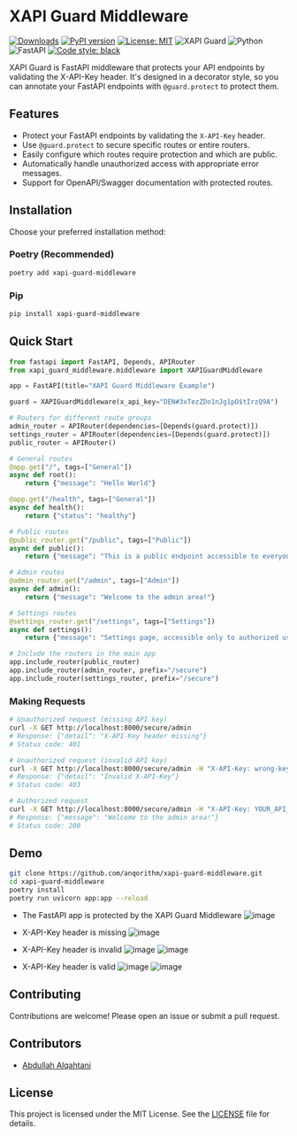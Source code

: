 # XAPI Guard Middleware

[![Downloads](https://img.shields.io/pypi/dm/xapi-guard-middleware)](https://pypi.org/project/xapi-guard-middleware/)
[![PyPI version](https://badge.fury.io/py/xapi-guard-middleware.svg)](https://badge.fury.io/py/xapi-guard-middleware)
[![License: MIT](https://img.shields.io/badge/License-MIT-yellow.svg)](https://opensource.org/licenses/MIT)
![XAPI Guard](https://img.shields.io/badge/XAPI_Guard-0.1.6-blue)
![Python](https://img.shields.io/badge/Python-3.11-blue)
![FastAPI](https://img.shields.io/badge/FastAPI-0.109.0-blue)
[![Code style: black](https://img.shields.io/badge/code%20style-black-000000.svg)](https://github.com/psf/black)

XAPI Guard is FastAPI middleware that protects your API endpoints by validating the X-API-Key header. It's designed in a decorator style, so you can annotate your FastAPI endpoints with `@guard.protect` to protect them.

## Features

- Protect your FastAPI endpoints by validating the `X-API-Key` header.
- Use `@guard.protect` to secure specific routes or entire routers.
- Easily configure which routes require protection and which are public.
- Automatically handle unauthorized access with appropriate error messages.
- Support for OpenAPI/Swagger documentation with protected routes.

## Installation

Choose your preferred installation method:

### Poetry (Recommended)
```bash
poetry add xapi-guard-middleware
```

### Pip
```bash
pip install xapi-guard-middleware
```

## Quick Start

```python
from fastapi import FastAPI, Depends, APIRouter
from xapi_guard_middleware.middleware import XAPIGuardMiddleware

app = FastAPI(title="XAPI Guard Middleware Example")

guard = XAPIGuardMiddleware(x_api_key="DEN#3xTezZDo1nJg1pO$tIrzQ9A")

# Routers for different route groups
admin_router = APIRouter(dependencies=[Depends(guard.protect)])
settings_router = APIRouter(dependencies=[Depends(guard.protect)])
public_router = APIRouter()

# General routes
@app.get("/", tags=["General"])
async def root():
    return {"message": "Hello World"}

@app.get("/health", tags=["General"])
async def health():
    return {"status": "healthy"}

# Public routes
@public_router.get("/public", tags=["Public"])
async def public():
    return {"message": "This is a public endpoint accessible to everyone."}

# Admin routes
@admin_router.get("/admin", tags=["Admin"])
async def admin():
    return {"message": "Welcome to the admin area!"}

# Settings routes
@settings_router.get("/settings", tags=["Settings"])
async def settings():
    return {"message": "Settings page, accessible only to authorized users."}

# Include the routers in the main app
app.include_router(public_router)
app.include_router(admin_router, prefix="/secure")
app.include_router(settings_router, prefix="/secure")
```

### Making Requests

```bash
# Unauthorized request (missing API key)
curl -X GET http://localhost:8000/secure/admin
# Response: {"detail": "X-API-Key header missing"}
# Status code: 401

# Unauthorized request (invalid API key)
curl -X GET http://localhost:8000/secure/admin -H "X-API-Key: wrong-key"
# Response: {"detail": "Invalid X-API-Key"}
# Status code: 403

# Authorized request
curl -X GET http://localhost:8000/secure/admin -H "X-API-Key: YOUR_API_KEY"
# Response: {"message": "Welcome to the admin area!"}
# Status code: 200
```

## Demo

```bash
git clone https://github.com/anqorithm/xapi-guard-middleware.git
cd xapi-guard-middleware
poetry install
poetry run uvicorn app:app --reload
```

* The FastAPI app is protected by the XAPI Guard Middleware
![image](./assets/1.png)

* X-API-Key header is missing
![image](./assets/2.png)

* X-API-Key header is invalid
![image](./assets/3.png)
![image](./assets/4.png)

* X-API-Key header is valid
![image](./assets/5.png)
![image](./assets/6.png)


## Contributing

Contributions are welcome! Please open an issue or submit a pull request.
## Contributors

- [Abdullah Alqahtani](https://github.com/anqorithm)

## License

This project is licensed under the MIT License. See the [LICENSE](LICENSE) file for details.
